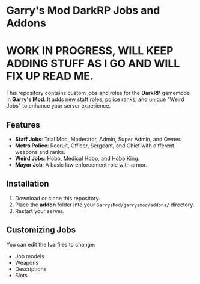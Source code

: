 # Garry's Mod DarkRP Jobs and Addons

# WORK IN PROGRESS, WILL KEEP ADDING STUFF AS I GO AND WILL FIX UP READ ME.

This repository contains custom jobs and roles for the **DarkRP** gamemode in **Garry's Mod**. It adds new staff roles, police ranks, and unique "Weird Jobs" to enhance your server experience.

## Features

- **Staff Jobs**: Trial Mod, Moderator, Admin, Super Admin, and Owner.
- **Metro Police**: Recruit, Officer, Sergeant, and Chief with different weapons and ranks.
- **Weird Jobs**: Hobo, Medical Hobo, and Hobo King.
- **Mayor Job**: A basic law enforcement role with armor.

## Installation

1. Download or clone this repository.
2. Place the **addon** folder into your `GarrysMod/garrysmod/addons/` directory.
3. Restart your server.

## Customizing Jobs

You can edit the **lua** files to change:
- Job models
- Weapons
- Descriptions
- Slots
